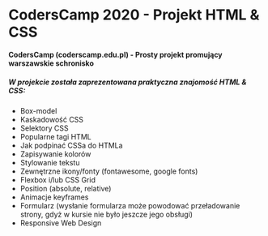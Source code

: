 # CodersCamp 2020 - Projekt HTML & CSS
**CodersCamp (coderscamp.edu.pl) - Prosty projekt promujący warszawskie schronisko** 

 

##### W projekcie została zaprezentowana praktyczna znajomość HTML & CSS: 
- Box-model
- Kaskadowość CSS
- Selektory CSS
- Popularne tagi HTML
- Jak podpinać CSSa do HTMLa
- Zapisywanie kolorów
- Stylowanie tekstu
- Zewnętrzne ikony/fonty (fontawesome, google fonts)
- Flexbox i/lub CSS Grid
- Position (absolute, relative)
- Animacje keyframes
- Formularz (wysłanie formularza może powodować przeładowanie strony, gdyż w kursie nie było jeszcze jego obsługi)
- Responsive Web Design


